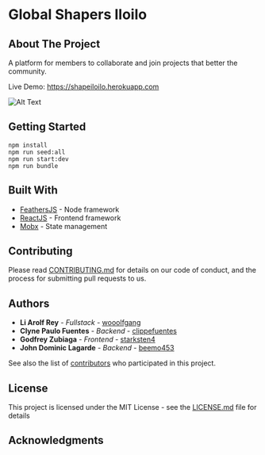 # Global Shapers Iloilo

## About The Project
A platform for members to collaborate and join projects that better the community. 

Live Demo: https://shapeiloilo.herokuapp.com

![Alt Text](https://media.giphy.com/media/1wqnbMM8TzuRDXA14T/giphy.gif)



## Getting Started
    npm install
    npm run seed:all
    npm run start:dev
    npm run bundle

## Built With

* [FeathersJS](https://feathersjs.com/) - Node framework
* [ReactJS](https://reactjs.org/) - Frontend framework
* [Mobx](https://mobx.js.org/getting-started.html) - State management

## Contributing

Please read [CONTRIBUTING.md](https://gist.github.com/PurpleBooth/b24679402957c63ec426) for details on our code of conduct, and the process for submitting pull requests to us.

## Authors

* **Li Arolf Rey** - *Fullstack* - [wooolfgang](https://github.com/wooolfgang)
* **Clyne Paulo Fuentes** - *Backend* - [clippefuentes](https://gitlab.com/clippefuentes)
* **Godfrey Zubiaga** - *Frontend* - [starksten4](https://gitlab.com/starksten4)
* **John Dominic Lagarde** - *Backend* - [beemo453](https://gitlab.com/beemo453)


See also the list of [contributors](https://github.com/wooolfgang/globalshapersiloilo) who participated in this project.

## License

This project is licensed under the MIT License - see the [LICENSE.md](LICENSE.md) file for details

## Acknowledgments

